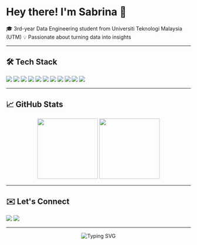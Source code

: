 # Hey there! I'm Sabrina 👋

🎓 3rd-year Data Engineering student from Universiti Teknologi Malaysia (UTM)
💡 Passionate about turning data into insights 

---

## 🛠️ Tech Stack
<p>
  <img src="https://img.shields.io/badge/Python-3776AB?style=flat&logo=python&logoColor=white"/>
  <img src="https://img.shields.io/badge/SQL-336791?style=flat&logo=postgresql&logoColor=white"/>
  <img src="https://img.shields.io/badge/JavaScript-F7DF1E?style=flat&logo=javascript&logoColor=black"/>
  <img src="https://img.shields.io/badge/C++-00599C?style=flat&logo=cplusplus&logoColor=white"/>
  <img src="https://img.shields.io/badge/CSS3-1572B6?style=flat&logo=css3&logoColor=white"/>
  <img src="https://img.shields.io/badge/Jupyter-F37626?style=flat&logo=jupyter&logoColor=white"/>
  <img src="https://img.shields.io/badge/Power%20BI-F2C811?style=flat&logo=powerbi&logoColor=black"/>
  <img src="https://img.shields.io/badge/SAP-0FAAFF?style=flat&logo=sap&logoColor=white"/>
  <img src="https://img.shields.io/badge/Canva-00C4CC?style=flat&logo=canva&logoColor=white"/>
  <img src="https://img.shields.io/badge/Tableau-E97627?style=flat&logo=tableau&logoColor=white"/>
  <img src="https://img.shields.io/badge/Figma-F24E1E?style=flat&logo=figma&logoColor=white"/>
</p>

---

## 📈 GitHub Stats
<p align="center">
  <img src="https://github-readme-stats.vercel.app/api?username=SabrinaNadhrah&show_icons=true&hide_title=true&count_private=true&theme=radical" height="165">
  <img src="https://github-readme-streak-stats.herokuapp.com/?user=SabrinaNadhrah&theme=radical" height="165">
</p>

---

## ✉️ Let's Connect
<p>
  <a href="mailto:sabrinanadhrah@gmail.com"><img src="https://img.shields.io/badge/Email-D14836?style=flat&logo=gmail&logoColor=white"></a>
  <a href="https://linkedin.com/in/nadhrahnursabrina"><img src="https://img.shields.io/badge/LinkedIn-0077B5?style=flat&logo=linkedin&logoColor=white"></a>
</p>

---

<!-- Footer -->
<p align="center">
  <img src="https://readme-typing-svg.herokuapp.com?font=Fira+Code&size=15&pause=1000&center=true&width=435&lines=Thanks+for+visiting!+😊" alt="Typing SVG" />
</p>
